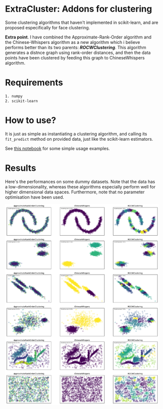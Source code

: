 # ExtraCluster: Addons for clustering

Some clustering algorithms that haven't implemented in scikit-learn, and are proposed especifically for face clustering.

**Extra point**. I have combined the Approximate-Rank-Order algorithm and the Chinese-Whispers algorithm as a new algorithm which i believe performs better than its two parents: **_ROCWClustering_**. This algorithm generates a distnce graph using rank-order distances, and then the data points have been clustered by feeding this graph to ChineseWhispers algorithm.


# Requirements
```
1. numpy
2. scikit-learn
```

# How to use?
It is just as simple as instantiating a clustering algorithm, and calling its `fit_predict` method on provided data, just like the scikit-learn estimators.

See [this notebook](https://github.com/iamsoroush/clustering/blob/master/examples.ipynb) for some simple usage examples.


# Results
Here's the performances on some dummy datasets. Note that the data has a low-dimensionality, whereas these algorithms especially perform well for higher dimensional data spaces. Furthermore, note that no parameter optimisation have been used.

![alt text](https://github.com/iamsoroush/clustering/blob/master/index.png "Results")



